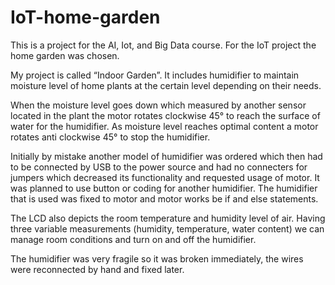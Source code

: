 # IoT-home-garden

This is a project for the AI, Iot, and Big Data course. For the IoT project the home garden was chosen. 

My project is called “Indoor Garden”. It includes humidifier to maintain moisture level of home plants at the certain level depending on their needs. 

When the moisture level goes down which measured by another sensor located in the plant the motor rotates clockwise 45° to reach the surface of water for the humidifier. As moisture level reaches optimal content a motor rotates anti clockwise 45° to stop the humidifier.

Initially by mistake another model of humidifier was ordered which then had to be connected by USB to the power source and had no connecters for jumpers which decreased its functionality and requested usage of motor. It was planned to use button or coding for another humidifier. The humidifier that is used was fixed to motor and motor works be if and else statements. 

The LCD also depicts the room temperature and humidity level of air. Having three variable measurements (humidity, temperature, water content) we can manage room conditions and turn on and off the humidifier.

The humidifier was very fragile so it was broken immediately, the wires were reconnected by hand and fixed later.
